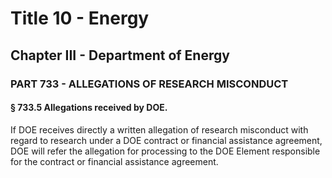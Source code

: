 
# Title 10 - Energy
## Chapter III - Department of Energy
### PART 733 - ALLEGATIONS OF RESEARCH MISCONDUCT
#### § 733.5 Allegations received by DOE.

If DOE receives directly a written allegation of research misconduct with regard to research under a DOE contract or financial assistance agreement, DOE will refer the allegation for processing to the DOE Element responsible for the contract or financial assistance agreement.

